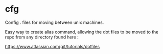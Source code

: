 # cfg
Config . files for moving between unix machines.

Easy way to create alias command, allowing the dot files to be moved to the repo from any directory found here : 

https://www.atlassian.com/git/tutorials/dotfiles
